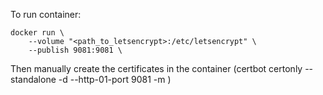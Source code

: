To run container:
```
docker run \
    --volume "<path_to_letsencrypt>:/etc/letsencrypt" \
    --publish 9081:9081 \
```

Then manually create the certificates in the container (certbot certonly --standalone -d <DOMAIN> --http-01-port 9081 -m <EMAIL>)